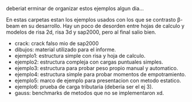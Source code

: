 deberiat erminar de organizar estos ejemplos algun dia...

En estas carpetas estan los ejemplos usados con los que se contrasto
β-beam en su desarrollo. Hay un poco de desorden entre hojas de
calculo y modelos de risa 2d, risa 3d y sap2000, pero al final salio
bien.

- crack: crack falso mio de sap2000
- dibujos: material utilizado para el informe.
- ejemplo1: estructura simple con risa y hoja de calculo.
- ejemplo2: estructura compleja con cargas puntuales simples.
- ejemplo3: estructura para probar peso propio manual y automatico.
- ejemplo4: estructura simple para probar momentos de empotramiento.
- ejemplo5: marco de ejemplo para presentacion con metodo estatico.
- ejemplo6: prueba de carga tributaria (deberia ser el ej 3).
- gauss: benchmarks de metodos que no se implementaron xd.

